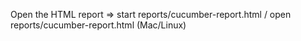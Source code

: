 







Open the HTML report =>  start reports/cucumber-report.html  /   open reports/cucumber-report.html (Mac/Linux)

